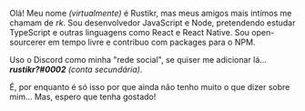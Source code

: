 Olá! Meu nome *(virtualmente)* é Rustikr, mas meus amigos mais intímos me chamam de *rk*. Sou desenvolvedor JavaScript e Node, pretendendo estudar TypeScript e outras linguagens como React e React Native. Sou open-sourcerer em tempo livre e contribuo com packages para o NPM.

Uso o Discord como minha "rede social", se quiser me adicionar lá... **_rustikr?#0002_** *(conta secundária)*.

É, por enquanto é só isso por que ainda não tenho muito o que dizer sobre mim... Mas, espero que tenha gostado!
